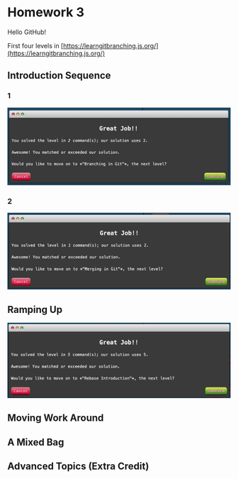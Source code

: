 # Homework 3

Hello GitHub!

First four levels in [https://learngitbranching.js.org/](https://learngitbranching.js.org/)

## Introduction Sequence

### 1

![Screenshot of completed level 1](/screenshots/Introduction_Sequence/1.png)

### 2

![Screenshot of completed level 2](/screenshots/Introduction_Sequence/2.png)

## Ramping Up

![Screenshot of completed level 2](/screenshots/Introduction_Sequence/3.png)

## Moving Work Around

## A Mixed Bag

## Advanced Topics (Extra Credit)
